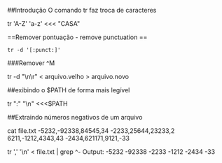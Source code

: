 ##Introdução
O comando tr faz troca de caracteres

 tr 'A-Z' 'a-z' <<< "CASA"

 ==Remover pontuação - remove punctuation ==

    tr -d '[:punct:]'

###Remover ^M

tr -d "\n\r" < arquivo.velho > arquivo.novo

##exibindo o $PATH de forma mais legível

tr ":" "\n" <<<$PATH

##Extraindo números negativos de um arquivo

cat file.txt
-5232,-92338,84545,34
-2233,25644,23233,2
6211,-1212,4343,43
-2434,621171,9121,-33

tr ',' '\n' < file.txt | grep ^-
Output:
-5232
-92338
-2233
-1212
-2434
-33


